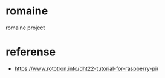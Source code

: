 # romaine
romaine project


# referense
* https://www.rototron.info/dht22-tutorial-for-raspberry-pi/
